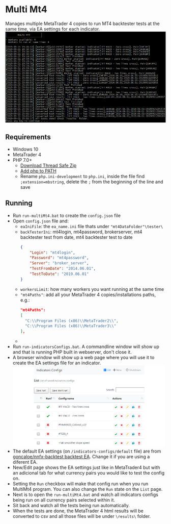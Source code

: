 # Multi Mt4
Manages multiple MetaTrader 4 copies to run MT4 backtester tests at the same time, via EA settings for each indicator.
![](https://github.com/pedrofsantoscom/multi-mt4/raw/master/running.png)

## Requirements
- Windows 10
- MetaTrader 4
- PHP 7.0+
  - [Download Thread Safe Zip](https://windows.php.net/download)
  - [Add php to PATH](https://john-dugan.com/add-php-windows-path-variable/)
  - Rename `php.ini-development` to `php.ini`, inside the file find `;extension=mbstring`, delete the `;` from the beginning of the line and save

## Running

- Run `run-multiMt4.bat` to create the `config.json` file
- Open `config.json` file and:
  - `eaIniFile`: the `ea_name.ini` file thats under `"mt4DataFolder"\tester\`
  - `backTesterIni`: mt4login, mt4password, brokerserver, mt4 backtester test from date, mt4 backtester test to date
    ```json
    {
        "Login": "mt4login",
        "Password": "mt4password",
        "Server": "broker_server",
        "TestFromDate": "2014.06.01",
        "TestToDate": "2019.06.01"
    }
    ```
  - `workersLimit`: how many workers you want running at the same time
  - `"mt4Paths"`: add all your MetaTrader 4 copies/installations paths, e.g.:
    ```json
    "mt4Paths": 
    [
      "C:\\Program Files (x86)\\MetaTrader2\\", 
      "C:\\Program Files (x86)\\MetaTrader3\\"
    ],
    ```
  - 
- Run `run-indicatorsConfigs.bat`. A commandline window will show up and that is running PHP built in webserver, don't close it.
- A browser window will show up a web page where you will use it to create the EA settings file for an indicator.
![](https://github.com/pedrofsantoscom/multi-mt4/raw/master/indicatorsConfigs.png)
- The default EA settings (on `/indicators-configs/default` file) are from [goncaloe/nnfx-backtest backtest EA](https://github.com/goncaloe/nnfx-backtest). Change it if you are using a diferent EA.
- New/Edit page shows the EA settings just like in MetaTrader4 but with an adicional tab for what currency pairs you would like to test the config on.
- Setting the `Run` checkbox will make that config run when you run MultiMt4 program. You can also change the `Run` state on the `List` page.
- Next is to open the `run-multiMt4.bat` and watch all indicators configs being run on all currency pairs selected within it.
- Sit back and watch all the tests being run automatically.
- When the tests are done, the MetaTrader 4 html results will be converted to csv and all those files will be under `\results\` folder.
